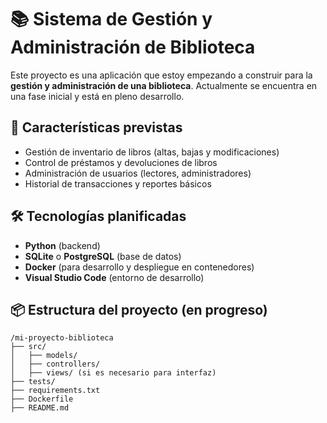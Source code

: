# 📚 Sistema de Gestión y Administración de Biblioteca

Este proyecto es una aplicación que estoy empezando a construir para la **gestión y administración de una biblioteca**. Actualmente se encuentra en una fase inicial y está en pleno desarrollo.

## 🚀 Características previstas

- Gestión de inventario de libros (altas, bajas y modificaciones)
- Control de préstamos y devoluciones de libros
- Administración de usuarios (lectores, administradores)
- Historial de transacciones y reportes básicos

## 🛠️ Tecnologías planificadas

- **Python** (backend)
- **SQLite** o **PostgreSQL** (base de datos)
- **Docker** (para desarrollo y despliegue en contenedores)
- **Visual Studio Code** (entorno de desarrollo)

## 📦 Estructura del proyecto (en progreso)

```plaintext
/mi-proyecto-biblioteca
├── src/
│   ├── models/
│   ├── controllers/
│   ├── views/ (si es necesario para interfaz)
├── tests/
├── requirements.txt
├── Dockerfile
├── README.md
